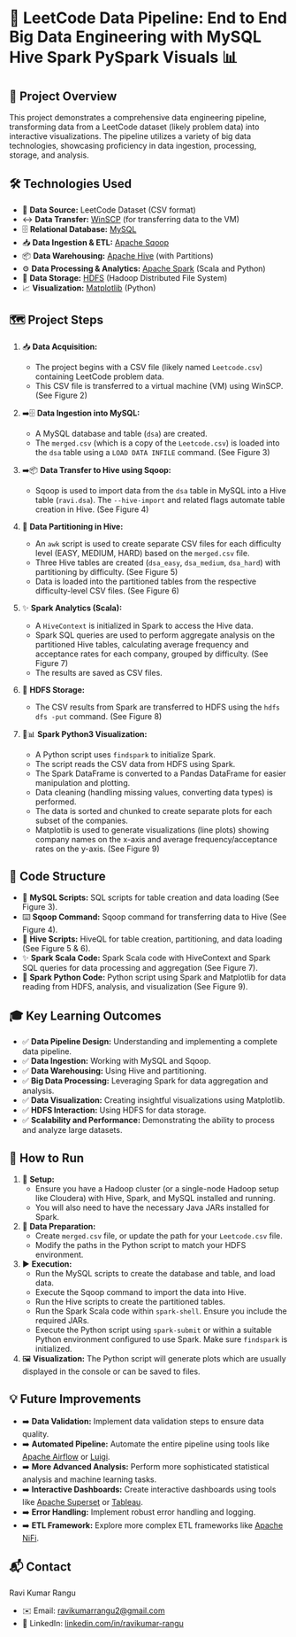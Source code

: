 # 🚀 LeetCode Data Pipeline: End to End Big Data Engineering with MySQL Hive Spark PySpark Visuals 📊

## 🌟 Project Overview

This project demonstrates a comprehensive data engineering pipeline, transforming data from a LeetCode dataset (likely problem data) into interactive visualizations. The pipeline utilizes a variety of big data technologies, showcasing proficiency in data ingestion, processing, storage, and analysis.

## 🛠️ Technologies Used

*   📄 **Data Source:** LeetCode Dataset (CSV format)
*   ↔️ **Data Transfer:** [WinSCP](https://winscp.net/eng/index.php) (for transferring data to the VM)
*   🗄️ **Relational Database:** [MySQL](https://www.mysql.com/)
*   📥 **Data Ingestion & ETL:** [Apache Sqoop](https://sqoop.apache.org/)
*   📦 **Data Warehousing:** [Apache Hive](https://hive.apache.org/) (with Partitions)
*   ⚙️ **Data Processing & Analytics:** [Apache Spark](https://spark.apache.org/) (Scala and Python)
*   💾 **Data Storage:** [HDFS](https://hadoop.apache.org/docs/r1.2.1/hdfs_design.html) (Hadoop Distributed File System)
*   📈 **Visualization:** [Matplotlib](https://matplotlib.org/) (Python)

## 🗺️ Project Steps

1.  📥 **Data Acquisition:**
    *   The project begins with a CSV file (likely named `Leetcode.csv`) containing LeetCode problem data.
    *   This CSV file is transferred to a virtual machine (VM) using WinSCP. (See Figure 2)

2.  ➡️🗄️ **Data Ingestion into MySQL:**
    *   A MySQL database and table (`dsa`) are created.
    *   The `merged.csv` (which is a copy of the `Leetcode.csv`) is loaded into the `dsa` table using a `LOAD DATA INFILE` command. (See Figure 3)

3.  ➡️📦 **Data Transfer to Hive using Sqoop:**
    *   Sqoop is used to import data from the `dsa` table in MySQL into a Hive table (`ravi.dsa`). The `--hive-import` and related flags automate table creation in Hive. (See Figure 4)

4.  🧩 **Data Partitioning in Hive:**
    *   An `awk` script is used to create separate CSV files for each difficulty level (EASY, MEDIUM, HARD) based on the `merged.csv` file.
    *   Three Hive tables are created (`dsa_easy`, `dsa_medium`, `dsa_hard`) with partitioning by difficulty. (See Figure 5)
    *   Data is loaded into the partitioned tables from the respective difficulty-level CSV files. (See Figure 6)

5.  ✨ **Spark Analytics (Scala):**
    *   A `HiveContext` is initialized in Spark to access the Hive data.
    *   Spark SQL queries are used to perform aggregate analysis on the partitioned Hive tables, calculating average frequency and acceptance rates for each company, grouped by difficulty. (See Figure 7)
    *   The results are saved as CSV files.

6.  💾 **HDFS Storage:**
    *   The CSV results from Spark are transferred to HDFS using the `hdfs dfs -put` command. (See Figure 8)

7.  🐍📊 **Spark Python3 Visualization:**
    *   A Python script uses `findspark` to initialize Spark.
    *   The script reads the CSV data from HDFS using Spark.
    *   The Spark DataFrame is converted to a Pandas DataFrame for easier manipulation and plotting.
    *   Data cleaning (handling missing values, converting data types) is performed.
    *   The data is sorted and chunked to create separate plots for each subset of the companies.
    *   Matplotlib is used to generate visualizations (line plots) showing company names on the x-axis and average frequency/acceptance rates on the y-axis. (See Figure 9)

## 📁 Code Structure

*   📜 **MySQL Scripts:** SQL scripts for table creation and data loading (See Figure 3).
*   ⌨️ **Sqoop Command:** Sqoop command for transferring data to Hive (See Figure 4).
*   📜 **Hive Scripts:** HiveQL for table creation, partitioning, and data loading (See Figure 5 & 6).
*   ✨ **Spark Scala Code:** Spark Scala code with HiveContext and Spark SQL queries for data processing and aggregation (See Figure 7).
*   🐍 **Spark Python Code:** Python script using Spark and Matplotlib for data reading from HDFS, analysis, and visualization (See Figure 9).

## 🎓 Key Learning Outcomes

*   ✅ **Data Pipeline Design:** Understanding and implementing a complete data pipeline.
*   ✅ **Data Ingestion:** Working with MySQL and Sqoop.
*   ✅ **Data Warehousing:** Using Hive and partitioning.
*   ✅ **Big Data Processing:** Leveraging Spark for data aggregation and analysis.
*   ✅ **Data Visualization:** Creating insightful visualizations using Matplotlib.
*   ✅ **HDFS Interaction:** Using HDFS for data storage.
*   ✅ **Scalability and Performance:** Demonstrating the ability to process and analyze large datasets.

## 🚀 How to Run

1.  🔧 **Setup:**
    *   Ensure you have a Hadoop cluster (or a single-node Hadoop setup like Cloudera) with Hive, Spark, and MySQL installed and running.
    *   You will also need to have the necessary Java JARs installed for Spark.
2.  📄 **Data Preparation:**
    *   Create `merged.csv` file, or update the path for your `Leetcode.csv` file.
    *   Modify the paths in the Python script to match your HDFS environment.
3.  ▶️ **Execution:**
    *   Run the MySQL scripts to create the database and table, and load data.
    *   Execute the Sqoop command to import the data into Hive.
    *   Run the Hive scripts to create the partitioned tables.
    *   Run the Spark Scala code within `spark-shell`. Ensure you include the required JARs.
    *   Execute the Python script using `spark-submit` or within a suitable Python environment configured to use Spark. Make sure `findspark` is initialized.
4.  🖼️ **Visualization:** The Python script will generate plots which are usually displayed in the console or can be saved to files.

## 💡 Future Improvements

*   ➡️ **Data Validation:** Implement data validation steps to ensure data quality.
*   ➡️ **Automated Pipeline:** Automate the entire pipeline using tools like [Apache Airflow](https://airflow.apache.org/) or [Luigi](https://github.com/spotify/luigi).
*   ➡️ **More Advanced Analysis:** Perform more sophisticated statistical analysis and machine learning tasks.
*   ➡️ **Interactive Dashboards:** Create interactive dashboards using tools like [Apache Superset](https://superset.apache.org/) or [Tableau](https://www.tableau.com/).
*   ➡️ **Error Handling:** Implement robust error handling and logging.
*   ➡️ **ETL Framework:** Explore more complex ETL frameworks like [Apache NiFi](https://nifi.apache.org/).

## 📬 Contact

Ravi Kumar Rangu
*   ✉️ Email: [ravikumarrangu2@gmail.com](mailto:ravikumarrangu2@gmail.com)
*   💼 LinkedIn: [linkedin.com/in/ravikumar-rangu](https://www.linkedin.com/in/ravikumar-rangu/)
